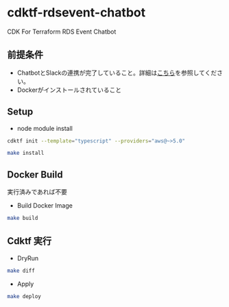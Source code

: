 # cdktf-rdsevent-chatbot

CDK For Terraform RDS Event Chatbot

## 前提条件

- ChatbotとSlackの連携が完了していること。詳細は[こちら](https://aws.amazon.com/jp/builders-flash/202006/slack-chatbot/?awsf.filter-name=*all)を参照してください。
- Dockerがインストールされていること

## Setup

- node module install

```sh
cdktf init --template="typescript" --providers="aws@~>5.0"
```

```sh
make install
```

## Docker Build

実行済みであれば不要

- Build Docker Image

```sh
make build
```

## Cdktf 実行

- DryRun

```sh
make diff
```

- Apply

```sh
make deploy
```
